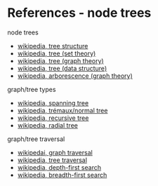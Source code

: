 
<!-- ======================================================================= -->
# References - node trees

node trees

* [wikipedia, tree structure](https://en.wikipedia.org/wiki/Tree_structure)
* [wikipedia, tree (set theory)](https://en.wikipedia.org/wiki/Tree_%28set_theory%29)
* [wikipedia, tree (graph theory)](https://en.wikipedia.org/wiki/Tree_%28graph_theory%29)
* [wikipedia, tree (data structure)](https://en.wikipedia.org/wiki/Tree_%28data_structure%29)
* [wikipedia, arborescence (graph theory)](https://en.wikipedia.org/wiki/Arborescence_%28graph_theory%29)

graph/tree types

* [wikipedia, spanning tree](https://en.wikipedia.org/wiki/Spanning_tree)
* [wikipedia, trémaux/normal tree](https://en.wikipedia.org/wiki/Tr%C3%A9maux_tree)
* [wikipedia, recursive tree](https://en.wikipedia.org/wiki/Recursive_tree)
* [wikipedia, radial tree](https://en.wikipedia.org/wiki/Radial_tree)

graph/tree traversal

* [wikipedai, graph traversal](https://en.wikipedia.org/wiki/Graph_traversal)
* [wikipedia, tree traversal](https://en.wikipedia.org/wiki/Tree_traversal)
* [wikipedia, depth-first search](https://en.wikipedia.org/wiki/Depth-first_search)
* [wikipedia, breadth-first search](https://en.wikipedia.org/wiki/Breadth-first_search)
